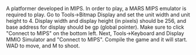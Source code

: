 A platformer developed in MIPS. In order to play, a MARS MIPS emulator is required to play. Go to Tools->Bitmap Display and set the unit width and unit height to 4.
Display width and display height (in pixels) should be 256, and base address for display should be gp (global pointer).
Make sure to click "Connect to MIPS" on the bottom left.
Next, Tools->Keyboard and Display MMIO Simulator and "Connect to MIPS".
Compile the game and it will start. WAD to move, and M to shoot.
